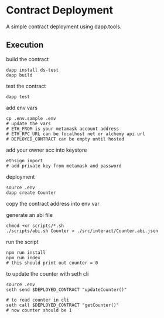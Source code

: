 # Contract Deployment 
A simple contract deployment using dapp.tools.

## Execution
build the contract
```
dapp install ds-test
dapp build
```

test the contract
```
dapp test
```

add env vars
```
cp .env.sample .env
# update the vars
# ETH_FROM is your metamask account address
# ETH_RPC_URL can be localhost net or alchemy api url
# DEPLOYED_CONTRACT can be empty until hosted
```

add your owner acc into keystore
```
ethsign import
# add private key from metamask and password
```

deployment
```
source .env
dapp create Counter
```

copy the contract address into env var

generate an abi file 
```
chmod +xr scripts/*.sh
./scripts/abi.sh Counter > ./src/interact/Counter.abi.json
```

run the script 
```
npm run install
npm run index
# this should print out counter = 0
```

to update the counter with seth cli
```
source .env
seth send $DEPLOYED_CONTRACT "updateCounter()"

# to read counter in cli
seth call $DEPLOYED_CONTRACT "getCounter()"
# now counter should be 1
```

